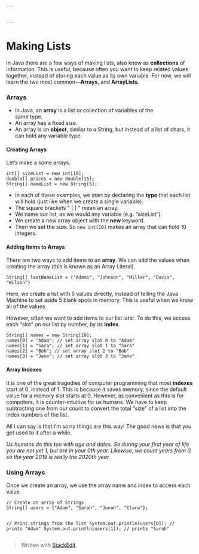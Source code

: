 ```yaml
---


---
```


<h1 id="making-lists">Making Lists</h1>
<p>In Java there are a few ways of making lists, also know as <strong>collections</strong> of information. This is useful, because often you want to keep related values together, instead of storing each value as its own variable. For now, we will learn the two most common—<strong>Arrays</strong>, and <strong>ArrayLists</strong>.</p>
<h3 id="arrays">Arrays</h3>
<ul>
<li>In Java, an <strong>array</strong> is a list or collection of variables of the<br>
same type.</li>
<li>An array has a fixed size.</li>
<li>An array is an <strong>object</strong>, similar to a String, but instead of a list of chars, it can hold any variable type.</li>
</ul>
<h4 id="creating-arrays">Creating Arrays</h4>
<p>Let’s make a some arrays.</p>
<pre><code>int[] sizeList = new int[10];
double[] prices = new double[15];
String[] nameList = new String[5];
</code></pre>
<ul>
<li>In each of these examples, we start by declaring the <strong>type</strong> that each list will hold (just like when we create a single variable).</li>
<li>The square brackets " [ ] " mean an array.</li>
<li>We name our list, as we would any variable (e.g. “sizeList”).</li>
<li>We create a new array object with the <strong>new</strong> keyword.</li>
<li>Then we set the size. So <code>new int[10]</code> makes an array that can hold 10 integers.</li>
</ul>
<h4 id="adding-items-to-arrays">Adding Items to Arrays</h4>
<p>There are two ways to add items to an <strong>array</strong>. We can add the values when creating the array (this is known as an Array Literal).</p>
<pre><code>String[] lastNameList = {"Adams", "Johnson", "Miller", "Davis", "Wilson"}
</code></pre>
<p>Here, we create a list with 5 values directly, instead of telling the Java Machine to set aside 5 blank spots in memory. This is useful when we know all of the values.</p>
<p>However, often we want to add items to our list later. To do this, we access each “slot” on our list by number, by its <strong>index</strong>.</p>
<pre><code>String[] names = new String[10];
names[0] = "Adam"; // set array slot 0 to "Adam"
names[1] = "Sara"; // set array slot 1 to "Sara"
names[2] = "Bob"; // set array slot 2 to "Bob"
names[3] = "Jane"; // set array slot 3 to "Jane"
</code></pre>
<h4 id="array-indexes">Array Indexes</h4>
<p>It is one of the great tragedies of computer programming that most <strong>indexes</strong> start at 0, instead of 1. This is because it saves memory, since the default value for a memory slot starts at 0. However, as convenient as this is for computers, it is counter-intuitive for us humans. We have to keep subtracting one from our count to convert the total “size” of a list into the index numbers of the list.</p>
<p>All I can say is that I’m sorry things are this way! The good news is that you get used to it after a while.</p>
<p><em>Us humans do this too with age and dates. So during your first year of life you are not yet 1, but are in your 0th year. Likewise, we count years from 0, so the year 2019 is really the 2020th year.</em></p>
<h3 id="using-arrays">Using Arrays</h3>
<p>Once we create an array, we use the array name and index to access each value.</p>
<pre><code>// Create an array of Strings
String[] users = {"Adam", "Sarah", "Jonah", "Clara"};

// Print strings from the list
System.out.println(users[0]); // prints "Adam"
System.out.println(users[1]); // prints "Sarah"
</code></pre>
<blockquote>
<p>Written with <a href="https://stackedit.io/">StackEdit</a>.</p>
</blockquote>

